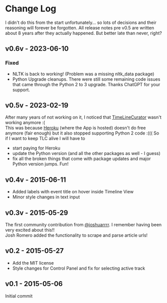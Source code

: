 # Change Log
I didn't do this from the start unfortunately... so lots of decisions and their reasoning will forever be forgotten. All release notes pre v0.5 are written about 8 years after they actually happened. But better late than never, right?

## v0.6v - 2023-06-10
### Fixed
- NLTK is back to working! (Problem was a missing nltk_data package)
- Python Upgrade cleanups. There were still some remaining code issues that came through the Python 2 to 3 upgrade. Thanks ChatGPT for your support.

## v0.5v - 2023-02-19
After many years of not working on it, I noticed that [TimeLineCurator](http://timelinecurator.org/) wasn't working anymore :(  
This was because [Heroku](http://heroku.com/) (where the App is hosted) doesn't do free anymore (fair enough) but it also stopped supporting Python 2 code :(((
So if I want to keep TLC alive I will have to
- start paying for Heroku
- update the Python version (and all the other packages as well - I guess)
- fix all the broken things that come with package updates and major Python version jumps. Fun!

## v0.4v - 2015-06-11
- Added labels with event title on hover inside Timeline View
- Minor style changes in text input

## v0.3v - 2015-05-29
The first community contribution from [@joshuarrrr](https://github.com/joshuarrrr). I remember having been very excited about this!!  
Josh Romero added the functionality to scrape and parse article urls!
 
## v0.2 - 2015-05-27
- Add the MIT license
- Style changes for Control Panel and fix for selecting active track

## v0.1 - 2015-05-06
Initial commit